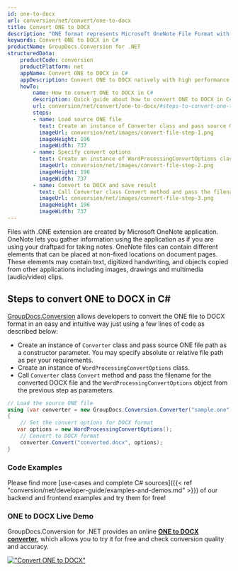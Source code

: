 ```yaml
---
id: one-to-docx
url: conversion/net/convert/one-to-docx
title: Convert ONE to DOCX
description: "ONE format represents Microsoft OneNote File Format with .one extension. Learn how to convert ONE to DOCX file programmatically in C# language using GroupDocs.Conversion for .NET library."
keywords: Convert ONE to DOCX in C#
productName: GroupDocs.Conversion for .NET
structuredData:
    productCode: conversion
    productPlatform: net
    appName: Convert ONE to DOCX in C#
    appDescription: Convert ONE to DOCX natively with high performance using C# language and server side GroupDocs.Conversion for .NET APIs, without the use of any software like Microsoft or Open Office.
    howTo:
        name: How to convert ONE to DOCX in C# 
        description: Quick guide about how to convert ONE to DOCX in C# with high performance and accuracy.
        url: conversion/net/convert/one-to-docx/#steps-to-convert-one-to-docx-in-c
        steps:
        - name: Load source ONE file 
          text: Create an instance of Converter class and pass source ONE file path as a constructor parameter. You may specify absolute or relative file path as per your requirements. 
          imageUrl: conversion/net/images/convert-file-step-1.png
          imageHeight: 196
          imageWidth: 737
        - name: Specify convert options 
          text: Create an instance of WordProcessingConvertOptions class.
          imageUrl: conversion/net/images/convert-file-step-2.png
          imageHeight: 196
          imageWidth: 737
        - name: Convert to DOCX and save result 
          text: Call Converter class Convert method and pass the filename for the converted HTML file and the WordProcessingConvertOptions object from the previous step as parameters.
          imageUrl: conversion/net/images/convert-file-step-3.png
          imageHeight: 196
          imageWidth: 737
---
```


Files with .ONE extension are created by Microsoft OneNote application. OneNote lets you gather information using the application as if you are using your draftpad for taking notes. OneNote files can contain different elements that can be placed at non-fixed locations on document pages. These elements may contain text, digitized handwriting, and objects copied from other applications including images, drawings and multimedia (audio/video) clips.

## Steps to convert ONE to DOCX in C#

[GroupDocs.Conversion](https://products.groupdocs.com/conversion/net) allows developers to convert the ONE file to DOCX format in an easy and intuitive way just using a few lines of code as described below:

* Create an instance of `Converter` class and pass source ONE file path as a constructor parameter. You may specify absolute or relative file path as per your requirements. 
* Create an instance of `WordProcessingConvertOptions` class.
* Call `Converter` class `Convert` method and pass the filename for the converted DOCX file and the `WordProcessingConvertOptions` object from the previous step as parameters.

```csharp
// Load the source ONE file
using (var converter = new GroupDocs.Conversion.Converter("sample.one"))
{
    // Set the convert options for DOCX format
   var options = new WordProcessingConvertOptions();
    // Convert to DOCX format
    converter.Convert("converted.docx", options);
}
```

### Code Examples

Please find more [use-cases and complete C# sources]({{< ref "conversion/net/developer-guide/examples-and-demos.md" >}}) of our backend and frontend examples and try them for free!

### ONE to DOCX Live Demo

GroupDocs.Conversion for .NET provides an online [**ONE to DOCX converter**](https://products.groupdocs.app/conversion/one-to-docx), which allows you to try it for free and check conversion quality and accuracy.

[!["Convert ONE to DOCX"](conversion/net/images/convert-to-docx/convert-one-to-docx.png)](https://products.groupdocs.app/conversion/one-to-docx)